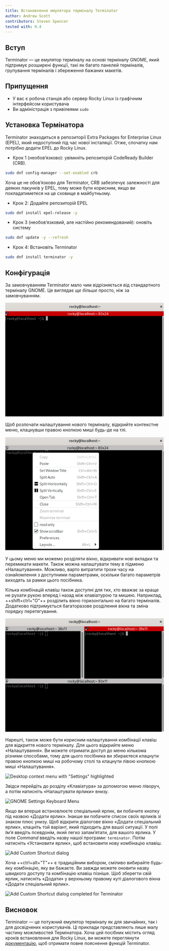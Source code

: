 ```yaml
---
title: Встановлення емулятора терміналу Terminator
author: Andrew Scott
contributors: Steven Spencer
tested with: 9.4
---
```


## Вступ

Terminator — це емулятор терміналу на основі терміналу GNOME, який підтримує розширені функції, такі як багато панелей терміналів, групування терміналів і збереження бажаних макетів.

## Припущення

- У вас є робоча станція або сервер Rocky Linux із графічним інтерфейсом користувача
- Ви адміністрація з привілеями `sudo`

## Установка Термінатора

Terminator знаходиться в репозиторії Extra Packages for Enterprise Linux (EPEL), який недоступний під час нової інсталяції. Отже, спочатку нам потрібно додати EPEL до Rocky Linux.

- Крок 1 (необов’язково): увімкніть репозиторій CodeReady Builder (CRB).

```bash
sudo dnf config-manager --set-enabled crb
```

Хоча це не обов’язково для Terminator, CRB забезпечує залежності для деяких пакунків у EPEL, тому може бути корисним, якщо ви покладатиметеся на це сховище в майбутньому.

- Крок 2: Додайте репозиторій EPEL

```bash
sudo dnf install epel-release -y
```

- Крок 3 (необов’язковий, але настійно рекомендований): оновіть систему

```bash
sudo dnf update -y --refresh
```

- Крок 4: Встановіть Terminator

```bash
sudo dnf install terminator -y
```

## Конфігурація

За замовчуванням Terminator мало чим відрізняється від стандартного терміналу GNOME. Це виглядає _ще більше_ просто, ніж за замовчуванням.

![Default layout of Terminator](images/terminator-01.png)

Щоб розпочати налаштування нового терміналу, відкрийте контекстне меню, клацнувши правою кнопкою миші будь-де на тлі.

![Terminator context menu](images/terminator-02.png)

У цьому меню ми можемо розділяти вікно, відкривати нові вкладки та перемикати макети. Також можна налаштувати тему в підменю «Налаштування». Можливо, варто витратити трохи часу на ознайомлення з доступними параметрами, оскільки багато параметрів виходять за рамки цього посібника.

Кілька комбінацій клавіш також доступні для тих, хто вважає за краще не рухати рукою вперед і назад між клавіатурою та мишею. Наприклад, ++shift+ctrl+"O"++ розділить вікно горизонтально на багато терміналів. Додатково підтримується багаторазове розділення вікна та зміна порядку перетягування.

![Terminator window with 3 split terminals](images/terminator-03.png)

Нарешті, також може бути корисним налаштування комбінації клавіш для відкриття нового терміналу. Для цього відкрийте меню «Налаштування». Ви можете отримати доступ до меню кількома різними способами, тому для цього посібника ви збираєтеся клацнути правою кнопкою миші на робочому столі та клацнути лівою кнопкою миші «Налаштування».

![Desktop context menu with "Settings" highlighted](images/terminator-04.png)

Звідси перейдіть до розділу «Клавіатура» за допомогою меню ліворуч, а потім натисніть «Налаштувати ярлики» внизу.

![GNOME Settings Keyboard Menu](images/terminator-05.png)

Якщо ви вперше встановлюєте спеціальний ярлик, ви побачите кнопку під назвою «Додати ярлик». Інакше ви побачите список своїх ярликів зі знаком плюс унизу. Щоб відкрити діалогове вікно «Додати спеціальний ярлик», клацніть той варіант, який підходить для вашої ситуації. У полі _Ім’я_ введіть псевдонім, який легко запам’ятати, для вашого ярлика. У поле _Command_ введіть назву нашої програми: `terminator`. Потім натисніть «Установити ярлик», щоб встановити нову комбінацію клавіш.

![Add Custom Shortcut dialog](images/terminator-06.png)

Хоча ++ctrl+alt+"T"++ є традиційним вибором, сміливо вибирайте будь-яку комбінацію, яку ви бажаєте. Ви завжди можете оновити назву швидкого доступу та комбінацію клавіш пізніше. Щоб зберегти свій ярлик, натисніть «Додати» у верхньому правому куті діалогового вікна «Додати спеціальний ярлик».

![Add Custom Shortcut dialog completed for Terminator](images/terminator-07.png)

## Висновок

Terminator — це потужний емулятор терміналу як для звичайних, так і для досвідчених користувачів. Ці приклади представляють лише малу частину можливостей Термінатора. Хоча цей посібник містить огляд кроків встановлення для Rocky Linux, ви можете переглянути [документацію](https://gnome-terminator.readthedocs.io/en/latest/), щоб отримати повне пояснення функцій Terminator.
